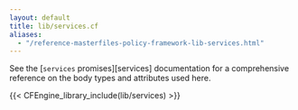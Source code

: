 ```yaml
---
layout: default
title: lib/services.cf
aliases:
  - "/reference-masterfiles-policy-framework-lib-services.html"
---
```


See the [`services` promises][services] documentation for a
comprehensive reference on the body types and attributes used here.

{{< CFEngine_library_include(lib/services) >}}
